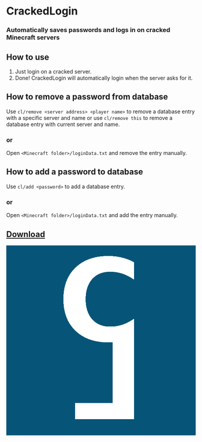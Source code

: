 # CrackedLogin

### Automatically saves passwords and logs in on cracked Minecraft servers

## How to use

1. Just login on a cracked server.
2. Done! CrackedLogin will automatically login when the server asks for it.

## How to remove a password from database

Use ```cl/remove <server address> <player name>``` to remove a database entry with a specific server and name or use ```cl/remove this``` to remove a database entry with current server and name.

### or

Open ```<Minecraft folder>/loginData.txt``` and remove the entry manually.

## How to add a password to database

Use ```cl/add <password>``` to add a database entry.

### or

Open ```<Minecraft folder>/loginData.txt``` and add the entry manually.

## [Download](https://github.com/ZimnyCat/crackedlogin/releases/download/19.1/crackedlogin-19.1.jar)

![](https://raw.githubusercontent.com/ZimnyCat/crackedlogin/main/src/main/resources/assets/crackedlogin/logo.png)
